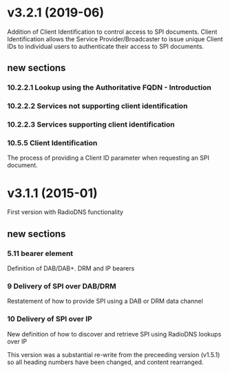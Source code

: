 # v3.2.1 (2019-06)
Addition of Client Identification to control access to SPI documents.
Client Identification allows the Service Provider/Broadcaster to issue unique Client IDs to individual users to authenticate their access to SPI documents.

## new sections
### 10.2.2.1 Lookup using the Authoritative FQDN - Introduction
### 10.2.2.2 Services not supporting client identification
### 10.2.2.3 Services supporting client identification
### 10.5.5 Client Identification
The process of providing a Client ID parameter when requesting an SPI document.

# v3.1.1 (2015-01)
First version with RadioDNS functionality

## new sections
### 5.11 bearer element
Definition of DAB/DAB+. DRM and IP bearers

### 9 Delivery of SPI over DAB/DRM
Restatement of how to provide SPI using a DAB or DRM data channel
 
### 10 Delivery of SPI over IP
New definition of how to discover and retrieve SPI using RadioDNS lookups over IP

This version was a substantial re-write from the preceeding version (v1.5.1) so all heading numbers have been changed, and content rearranged.
